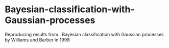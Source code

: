 # Bayesian-classification-with-Gaussian-processes
Reproducing results from : Bayesian classification with Gaussian processes by Williams and Barber in 1998
